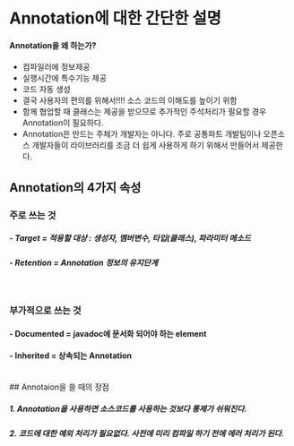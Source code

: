# Annotation에 대한 간단한 설명

#### Annotation을 왜 하는가?
-	컴파일러에 정보제공
-	실행시간에 특수기능 제공
-	코드 자동 생성
- 결국 사용자의 편의를 위해서!!!! 소스 코드의 이해도를 높이기 위함
- 함께 협업할 때 클래스는 제공을 받으므로 추가적인 주석처리가 필요할 경우 Annotation이 필요하다.
- Annotation은 만드는 주체가 개발자는 아니다. 주로 공통파트 개발팀이나 오픈소스 개발자들이 라이브러리를 조금 더 쉽게 사용하게 하기 위해서 만들어서 제공한다.


## Annotation의 4가지 속성

### 주로 쓰는 것
##### - Target = 적용할 대상 : 생성자, 멤버변수, 타입(클래스), 파라미터 메소드
##### - Retention = Annotation 정보의 유지단계
<br>

### 부가적으로 쓰는 것
#### - Documented = javadoc에 문서화 되어야 하는 element
#### - Inherited = 상속되는 Annotation
<br>
## Annotaion을 쓸 때의 장점

##### 1. Annotation을 사용하면 소스코드를 사용하는 것보다 통제가 쉬워진다.
##### 2. 코드에 대한 예외 처리가 필요없다. 사전에 미리 컴파일 하기 전에 에러 처리가 된다.
